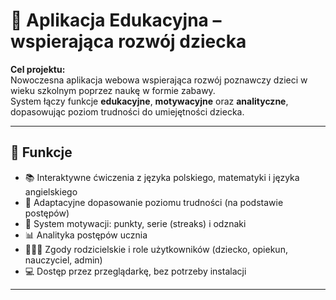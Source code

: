 # 🌱 Aplikacja Edukacyjna – wspierająca rozwój dziecka

**Cel projektu:**  
Nowoczesna aplikacja webowa wspierająca rozwój poznawczy dzieci w wieku szkolnym poprzez naukę w formie zabawy.  
System łączy funkcje **edukacyjne**, **motywacyjne** oraz **analityczne**, dopasowując poziom trudności do umiejętności dziecka.

---

## 🚀 Funkcje

- 📚 Interaktywne ćwiczenia z języka polskiego, matematyki i języka angielskiego  
- 🧠 Adaptacyjne dopasowanie poziomu trudności (na podstawie postępów)  
- 🏅 System motywacji: punkty, serie (streaks) i odznaki  
- 📊 Analityka postępów ucznia  
- 👨‍👩‍👧 Zgody rodzicielskie i role użytkowników (dziecko, opiekun, nauczyciel, admin)  
- 💻 Dostęp przez przeglądarkę, bez potrzeby instalacji  

---
